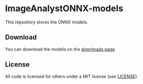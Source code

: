 # ImageAnalystONNX-models

This repository stores the ONNX models.

## Download

You can download the models on the [downloads page](https://github.com/BergLucas/ImageAnalystONNX-models/releases).

## License

All code is licensed for others under a MIT license (see [LICENSE](https://github.com/BergLucas/ImageAnalystONNX-models/blob/main/LICENSE)).
